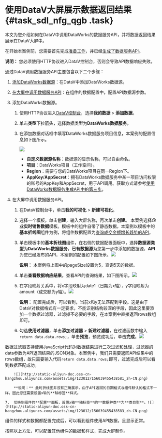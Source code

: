 # 使用DataV大屏展示数据返回结果 {#task_sdl_nfg_qgb .task}

本文为您介绍如何在DataV中调用DataWorks的数据服务API，并将数据返回结果展示在DataV大屏中。

在开始本案例前，您需要首先完成[准备工作](cn.zh-CN/最佳实践/DataV调用DataWorks数据服务API展示数据成果/准备工作.md#)，并已经[生成了数据服务API](cn.zh-CN/最佳实践/DataV调用DataWorks数据服务API展示数据成果/使用DataWorks数据服务生成API.md#)。

**说明：** 您必须使用HTTP协议进入DataV控制台，否则会导致API数据响应失败。

通过DataV调用数据服务API主要包含以下二个步骤：

1.  [添加DataWorks数据源](#)：在DataV中添加DataWorks数据源。
2.  [在大屏中调用数据服务API](#)：在组件的数据配置中，配置API数据源参数。

1.  添加DataWorks数据源。 
    1.  使用HTTP协议进入[DataV控制台](http://datav.aliyun.com/)，选择**我的数据** \> **添加数据**。
    2.  单击**类型**下拉箭头，选择数据类型为**DataWorks数据服务**。
    3.  在添加数据对话框中填写DataWorks数据服务项目信息，本案例的配置信息如下图所示。 

        ![](http://static-aliyun-doc.oss-cn-hangzhou.aliyuncs.com/assets/img/123012/156039455238528_zh-CN.png)

        -   **自定义数据源名称**：数据源的显示名称，可以自由命名。
        -   **项目**：DataWorks项目（工作空间）。
        -   **Region**：需要与您的DataWorks项目在同一Region下。
        -   **AppKey**/**AppSecret**：拥有DataWorks数据服务中某一项目访问权限的账号的AppKey和AppSecret，用于API调用。获取方式请参考[使用DataWorks数据服务生成API中的第三步](cn.zh-CN/最佳实践/DataV调用DataWorks数据服务API展示数据成果/使用DataWorks数据服务生成API.md#step3)。
2.  在大屏中调用数据服务API。 
    1.  在DataV控制台中，单击**我的可视化** \> **新建可视化**。
    2.  选择一个模板，单击**创建**，输入大屏名称，再次单击**创建**。 本案例选择**企业实时销售数据**模板。模板中的组件自带了静态数据，本案例以模板中的**基本折线图**组件为例，将组件数据配置为[查询成交金额增长趋势的API](cn.zh-CN/最佳实践/DataV调用DataWorks数据服务API展示数据成果/使用DataWorks数据服务生成API.md#)。
    3.  单击模板中的**基本折线图**组件，在右侧的数据配置面板中，选择**数据源类型**为**DataWorks数据服务**，**已有数据源**为您第一步中添加的数据源，**API**为您已经发布的API，本案例的配置如下图所示。![](http://static-aliyun-doc.oss-cn-hangzhou.aliyuncs.com/assets/img/123012/156039455238573_zh-CN.png)

 

        **说明：** 本案例将上图中的pageSize设置为5，查询5天的数据。

    4.  单击**查看数据响应结果**，查看API的查询结果，如下图所示。![](http://static-aliyun-doc.oss-cn-hangzhou.aliyuncs.com/assets/img/123012/156039455338576_zh-CN.png)


    5.  在字段映射关系中，将x字段映射为date1（日期为x轴），y字段映射为amount（成交额为y轴）。![](http://static-aliyun-doc.oss-cn-hangzhou.aliyuncs.com/assets/img/123012/156039455338577_zh-CN.png)

 

        **说明：** 配置完成后，可以看到，当前x和y无法匹配到字段。这是由于DataV对数据格式有一定要求，不能识别结构较深的字段，因此这里要添加一个数据过滤器，过滤掉不必要的字段，在本案例中直接返回rows数组即可。

    6.  勾选**使用过滤器**，单击**添加过滤器** \> **新建过滤器**，在过滤函数中输入`return data.data.rows;`，单击**预览**，预览成功后，单击**完成**。![](http://static-aliyun-doc.oss-cn-hangzhou.aliyuncs.com/assets/img/123012/156039455338578_zh-CN.png)

 数据过滤器支持使用JavaScript代码对数据结果进行二次过滤和处理，过滤器的data参数为API返回结果的JSON对象。本案例中，我们只需要返回API结果中的rows数组，故只需要输入代码`return data.data.rows;`即可，过滤完成后可以看到数据匹配成功。

        ![](http://static-aliyun-doc.oss-cn-hangzhou.aliyuncs.com/assets/img/123012/156039455438581_zh-CN.png)

        **说明：** 此时折线图并没有正确展示，由于API返回的日期格式与组件默认的格式不一样，因此您还需要设置x轴的**轴标签**样式。

    7.  切换到组件的**配置**面板，设置x轴**轴标签**的**数据种类**为**类目型**。![](http://static-aliyun-doc.oss-cn-hangzhou.aliyuncs.com/assets/img/123012/156039455438583_zh-CN.png)

 组件的样式和数据都配置完成后，可以看到组件使用API数据，且显示正常。

按照以上方法，可以配置其他组件的数据和样式，完成大屏制作。

